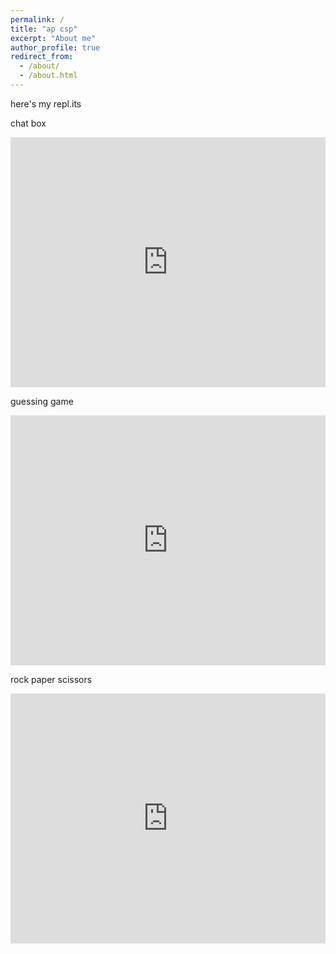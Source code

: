 ```yaml
---
permalink: /
title: "ap csp"
excerpt: "About me"
author_profile: true
redirect_from: 
  - /about/
  - /about.html
---
```


here's my repl.its

chat box
<iframe height="400px" width="100%" src="https://repl.it/@YunusBekirov/Python-Wiki-Chat-Bot?lite=true" scrolling="no" frameborder="no" allowtransparency="true" allowfullscreen="true" sandbox="allow-forms allow-pointer-lock allow-popups allow-same-origin allow-scripts allow-modals"></iframe>

guessing game
<iframe height="400px" width="100%" src="https://repl.it/@JennyNguyen3/HardtofindQuickwittedDaemons?lite=true" scrolling="no" frameborder="no" allowtransparency="true" allowfullscreen="true" sandbox="allow-forms allow-pointer-lock allow-popups allow-same-origin allow-scripts allow-modals"></iframe>

rock paper scissors
<iframe height="400px" width="100%" src="https://repl.it/@JennyNguyen3/rock-paper-scissor?lite=true" scrolling="no" frameborder="no" allowtransparency="true" allowfullscreen="true" sandbox="allow-forms allow-pointer-lock allow-popups allow-same-origin allow-scripts allow-modals"></iframe>

